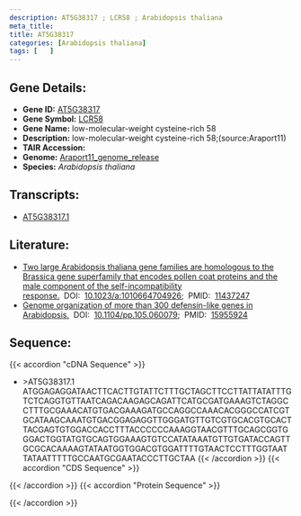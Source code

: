 ```yaml
---
description: AT5G38317 ; LCR58 ; Arabidopsis thaliana
meta_title:
title: AT5G38317
categories: [Arabidopsis thaliana]
tags: [   ]
---
```


## Gene Details:
- **Gene ID:** [AT5G38317](https://www.arabidopsis.org/locus?name=AT5G38317)
- **Gene Symbol:** <u>LCR58</u>
- **Gene Name:** low-molecular-weight cysteine-rich 58
- **Description:**   low-molecular-weight cysteine-rich 58;(source:Araport11)
- **TAIR Accession:** 
- **Genome:** [Araport11_genome_release](https://www.arabidopsis.org/download/list?dir=Genes%2FAraport11_genome_release)
- **Species:** *Arabidopsis thaliana*

## Transcripts:
   -  [AT5G38317.1](https://www.arabidopsis.org/gene?name=AT5G38317.1)
## Literature:
   - [Two large Arabidopsis thaliana gene families are homologous to the Brassica gene  superfamily that encodes pollen coat proteins and the male component of the  self-incompatibility response.](https://www.doi.org/10.1023/a:1010664704926)&nbsp;&nbsp;DOI:&nbsp;&nbsp;[10.1023/a:1010664704926](https://www.doi.org/10.1023/a:1010664704926);&nbsp;&nbsp;PMID:&nbsp;&nbsp;[11437247](https://pubmed.ncbi.nlm.nih.gov/11437247/)
   - [Genome organization of more than 300 defensin-like genes in Arabidopsis.](https://www.doi.org/10.1104/pp.105.060079)&nbsp;&nbsp;DOI:&nbsp;&nbsp;[10.1104/pp.105.060079](https://www.doi.org/10.1104/pp.105.060079);&nbsp;&nbsp;PMID:&nbsp;&nbsp;[15955924](https://pubmed.ncbi.nlm.nih.gov/15955924/)
## Sequence:
{{< accordion "cDNA Sequence" >}}
- \>AT5G38317.1
ATGGAGAGGATAACTTCACTTGTATTCTTTGCTAGCTTCCTTATTATATTTGTCTCAGGTGTTAATCAGACAAGAGCAGATTCATGCGATGAAAGTCTAGGCCTTTGCGAAACATGTGACGAAAGATGCCAGGCCAAACACGGGCCATCGTGCATAAGCAAATGTGACGGAGAGGTTGGGATGTTGTCGTGCACGTGCACTTACGAGTGTGGACCACCTTTACCCCCCAAAGGTAACGTTTGCAGCGGTGGGACTGGTATGTGCAGTGGAAAGTGTCCATATAAATGTTGTGATACCAGTTGCGCACAAAAGTATAATGGTGGACGTGGATTTTGTAACTCCTTTGGTAATTATAATTTTTGCCAATGCGAATACCCTTGCTAA
{{< /accordion >}}
{{< accordion "CDS Sequence" >}}

{{< /accordion >}}
{{< accordion "Protein Sequence" >}}

{{< /accordion >}}
